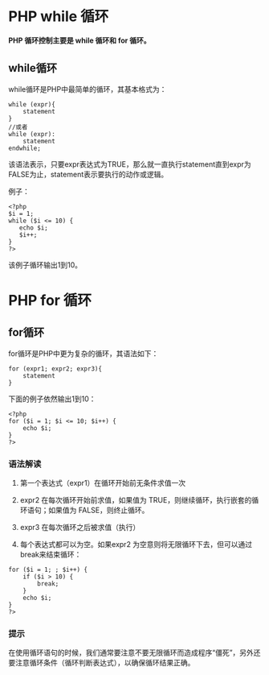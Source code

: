 # PHP while 循环

**PHP 循环控制主要是 while 循环和 for 循环。**

## while循环

while循环是PHP中最简单的循环，其基本格式为：

    
    
    while (expr){
        statement
    }
    //或者
    while (expr):
        statement
    endwhile;
    

该语法表示，只要expr表达式为TRUE，那么就一直执行statement直到expr为FALSE为止，statement表示要执行的动作或逻辑。

例子：

    
    
    <?php
    $i = 1;
    while ($i <= 10) {
       echo $i;
       $i++;
    }
    ?>
    

该例子循环输出1到10。

# PHP for 循环

## for循环

for循环是PHP中更为复杂的循环，其语法如下：

    
    
    for (expr1; expr2; expr3){
        statement
    }
    

下面的例子依然输出1到10：

    
    
    <?php
    for ($i = 1; $i <= 10; $i++) {
        echo $i;
    }
    ?>
    

### 语法解读

  1. 第一个表达式（expr1）在循环开始前无条件求值一次
  2. expr2 在每次循环开始前求值，如果值为 TRUE，则继续循环，执行嵌套的循环语句；如果值为 FALSE，则终止循环。
  3. expr3 在每次循环之后被求值（执行）
  4. 每个表达式都可以为空。如果expr2 为空意则将无限循环下去，但可以通过break来结束循环：
    
        <?php
    for ($i = 1; ; $i++) {
        if ($i > 10) {
            break;
        }
        echo $i;
    }
    ?>
    

### 提示

在使用循环语句的时候，我们通常要注意不要无限循环而造成程序“僵死”，另外还要注意循环条件（循环判断表达式），以确保循环结果正确。